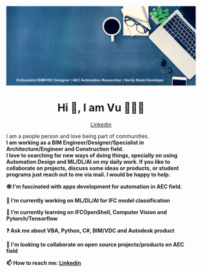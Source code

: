 <head>
<link rel="stylesheet" href="https://cdnjs.cloudflare.com/ajax/libs/font-awesome/4.7.0/css/font-awesome.min.css">
<link rel="stylesheet" href="https://cdn.jsdelivr.net/gh/devicons/devicon@v2.15.1/devicon.min.css"> 
</head>

<!--<h3 align="center"> Enthusiast BIM/VDC Designer | Digital Design Problem Solver | Noob </h3>-->
<img src="/media/1.png">
<h1 align="center">Hi 👋, I am Vu 🚴🏻‍♂️ </h1>
<p align="center">
<a href="https://www.linkedin.com/in/vu-le-bui-quoc/">Linkedin</a>
</p>

<p>I am a people person and love being part of communities. <br>
<strong>I am working as a BIM Engineer/Designer/Specialist in Architecture/Engineer and Construction field. <br>
<strong>I love to searching for new ways of doing things, specially on using Automation Design and ML/DL/AI on my daily work. 
</strong>If you like to collaborate on projects, discuss some ideas or products, or student programs just reach out to me via mail. I would be happy to help.</p>

🕸️ I'm fascinated with apps development for automation in AEC field.

🔭 I’m currently working on ML/DL/AI for IFC model classification 

🌱 I’m currently learning on IFCOpenShell, Computer Vision and Pytorch/Tensorflow

❓ Ask me about VBA, Python, C#, BIM/VDC and Autodesk product

🤝 I'm looking to collaborate on open source projects/products on AEC field

📫 How to reach me: <a href="https://www.linkedin.com/in/vu-le-bui-quoc/">Linkedin</a>

<!--
**vu-lbq/vu-lbq** is a ✨ _special_ ✨ repository because its `README.md` (this file) appears on your GitHub profile.

Here are some ideas to get you started:

- 🔭 I’m currently working on ...
- 🌱 I’m currently learning ...
- 👯 I’m looking to collaborate on ...
- 🤔 I’m looking for help with ...
- 💬 Ask me about ...
- 📫 How to reach me: ...
- 😄 Pronouns: ...
- ⚡ Fun fact: ...
-->

